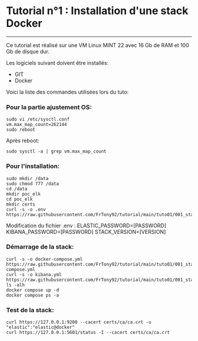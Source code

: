 # Tutorial n°1 : Installation d'une stack Docker
***

Ce tutorial est réalisé sur une VM Linux MINT 22 avec 16 Gb de RAM et 100 Gb de disque dur.</br>

Les logiciels suivant doivent être installés:
- GIT
- Docker

Voici la liste des commandes utilisées lors du tuto:</br>
### Pour la partie ajustement OS:
```
sudo vi /etc/sysctl.conf
vm.max_map_count=262144
sudo reboot
```
Après reboot:
```
sudo sysctl -a | grep vm.max_map_count
```
### Pour l'installation:
```
sudo mkdir /data
sudo chmod 777 /data
cd /data
mkdir poc_elk
cd poc_elk
mkdir certs
curl -s -o .env https://raw.githubusercontent.com/FrTony92/tutorial/main/tuto01/001_stack.env
```
Modification du fichier .env :
ELASTIC_PASSWORD=[PASSWORD]
KIBANA_PASSWORD=[PASSWORD]
STACK_VERSION=[VERSION]

### Démarrage de la stack:
```
curl -s -o docker-compose.yml https://raw.githubusercontent.com/FrTony92/tutorial/main/tuto01/001_stack.docker-compose.yml
curl -s -o kibana.yml https://raw.githubusercontent.com/FrTony92/tutorial/main/tuto01/001_stack.kibana.yml
ls -alh
docker compose up -d
docker compose ps -a
```

### Test de la stack:
```
curl https://127.0.0.1:9200 --cacert certs/ca/ca.crt -u "elastic":"elastic@docker"
curl https://127.0.0.1:5601/status -I --cacert certs/ca/ca.crt
```

